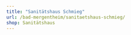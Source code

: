 ```yaml
---
title: "Sanitätshaus Schmieg"
url: /bad-mergentheim/sanitaetshaus-schmieg/
shop: Sanitätshaus
---
```

